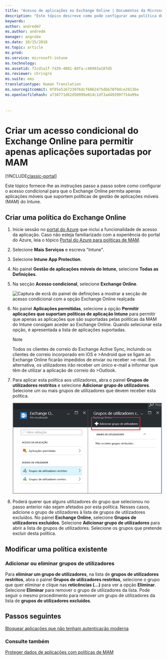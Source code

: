 ```yaml
---
title: "Acesso de aplicações no Exchange Online | Documentos da Microsoft"
description: "Este tópico descreve como pode configurar uma política de acesso condicional para aplicações MAM."
keywords: 
author: andredm7
ms.author: andredm
manager: angrobe
ms.date: 10/15/2016
ms.topic: article
ms.prod: 
ms.service: microsoft-intune
ms.technology: 
ms.assetid: f2cd1a1f-fd29-4081-8dfa-c40993a107d5
ms.reviewer: chrisgre
ms.suite: ems
translationtype: Human Translation
ms.sourcegitcommit: 9f05e516723976dcf6862475dbb78f9dce2913be
ms.openlocfilehash: a738771d62d50999e014c1df3ad49399f754a99a


---
```


# <a name="create-an-exchange-online-conditional-access-to-only-allow-apps-supported-by-mam"></a>Criar um acesso condicional do Exchange Online para permitir apenas aplicações suportadas por MAM

[!INCLUDE[classic-portal](../includes/classic-portal.md)]

Este tópico fornece-lhe as instruções passo a passo sobre como configurar o acesso condicional para que o Exchange Online permita apenas aplicações móveis que suportem políticas de gestão de aplicações móveis (MAM) do Intune.


## <a name="create-an-exchange-online-policy"></a>Criar uma política do Exchange Online
1.  Inicie sessão no [portal do Azure](https://portal.azure.com) que inclui a funcionalidade de acesso da aplicação. Caso não esteja familiarizado com a experiência do portal do Azure, leia o tópico [Portal do Azure para políticas de MAM](azure-portal-for-microsoft-intune-mam-policies.md).

2.  Selecione **Mais Serviços** e escreva "Intune".

3.  Selecione **Intune App Protection**.

4.  No painel **Gestão de aplicações móveis do Intune**, selecione **Todas as Definições**.

5.  Na secção **Acesso condicional**, selecione **Exchange Online**.

    ![Captura de ecrã do painel de definições a mostrar a secção de acesso condicional com a opção Exchange Online realçada](../media/MAM-conditional-access-1.png)

6. No painel **Aplicações permitidas**, selecione a opção **Permitir aplicações que suportam políticas de aplicação Intune** para permitir que apenas as aplicações que são suportadas pelas políticas da MAM do Intune consigam aceder ao Exchange Online. Quando selecionar esta opção, é apresentada a lista de aplicações suportadas.

    >[!NOTE]
    >Todos os clientes de correio do Exchange Active Sync, incluindo os clientes de correio incorporado em iOS e >Android que se ligam ao Exchange Online ficarão impedidos de enviar ou receber >e-mail. Em alternativa, os utilizadores irão receber um único e-mail a informar que têm de utilizar a aplicação de correio do >Outlook.

7. Para aplicar esta política aos utilizadores, abra o painel **Grupos de utilizadores restritos** e selecione **Adicionar grupo de utilizadores**. Selecione um ou mais grupos de utilizadores que devem receber esta política.

    ![Captura de ecrã do painel de grupos de utilizadores restritos com a opção adicionar grupo de utilizadores realçada](../media/mam-ca-add-user-group.png)

8. Poderá querer que alguns utilizadores do grupo que selecionou no passo anterior não sejam afetados por esta política. Nesses casos, adicione o grupo de utilizadores à lista de grupos de utilizadores excluídos. No painel **Exchange Online**, selecione **Grupos de utilizadores excluídos**. Selecione **Adicionar grupo de utilizadores** para abrir a lista de grupos de utilizadores. Selecione os grupos que pretende excluir desta política.  

## <a name="modify-an-existing-policy"></a>Modificar uma política existente
### <a name="add-or-delete-user-groups"></a>Adicionar ou eliminar grupos de utilizadores

Para **eliminar um grupo de utilizadores**, na lista de **grupos de utilizadores restritos**, abra o painel **Grupos de utilizadores restritos**, selecione o grupo que quer eliminar e clique nas **reticências (...)** para ver a opção **Eliminar**. Selecione **Eliminar** para remover o grupo de utilizadores da lista. Pode seguir o mesmo procedimento para remover um grupo de utilizadores da lista de **grupos de utilizadores excluídos**.


## <a name="next-steps"></a>Passos seguintes
[Bloquear aplicações que não tenham autenticação moderna](block-apps-with-no-modern-authentication.md)
### <a name="see-also"></a>Consulte também
[Proteger dados de aplicações com políticas de MAM](protect-app-data-using-mobile-app-management-policies-with-microsoft-intune.md)



<!--HONumber=Feb17_HO1-->


